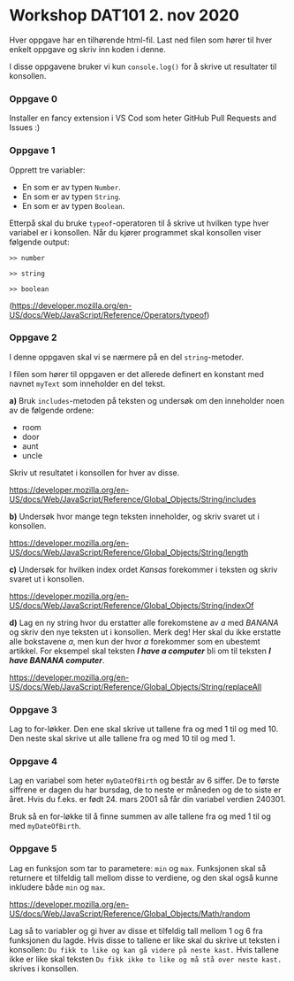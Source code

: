 # Workshop DAT101 2. nov 2020

Hver oppgave har en tilhørende html-fil. Last ned filen som hører til hver enkelt oppgave og skriv inn koden i denne.

I disse oppgavene bruker vi kun `console.log()` for å skrive ut resultater til konsollen.

### Oppgave 0
Installer en fancy extension i VS Cod som heter GitHub Pull Requests and Issues :)

### Oppgave 1
Opprett tre variabler:
* En som er av typen `Number`.
* En som er av typen `String`.
* En som er av typen `Boolean`.

Etterpå skal du bruke `typeof`-operatoren til å skrive ut hvilken type hver variabel er i konsollen. Når du kjører 
programmet skal konsollen viser følgende output:

`>> number`

`>> string`

`>> boolean`

(https://developer.mozilla.org/en-US/docs/Web/JavaScript/Reference/Operators/typeof)

### Oppgave 2
I denne oppgaven skal vi se nærmere på en del `string`-metoder.

I filen som hører til oppgaven er det allerede definert en konstant med navnet `myText` som inneholder en del tekst.

**a)** 
Bruk `includes`-metoden på teksten og undersøk om den inneholder noen av de følgende ordene:
* room
* door
* aunt
* uncle

Skriv ut resultatet i konsollen for hver av disse.

https://developer.mozilla.org/en-US/docs/Web/JavaScript/Reference/Global_Objects/String/includes

**b)** Undersøk hvor mange tegn teksten inneholder, og skriv svaret ut i konsollen. 

https://developer.mozilla.org/en-US/docs/Web/JavaScript/Reference/Global_Objects/String/length

**c)** Undersøk for hvilken index ordet _Kansas_ forekommer i teksten og skriv svaret ut i konsollen.

https://developer.mozilla.org/en-US/docs/Web/JavaScript/Reference/Global_Objects/String/indexOf

**d)** Lag en ny string hvor du erstatter alle forekomstene av _a_ med _BANANA_ og skriv den nye teksten ut i konsollen.
Merk deg! Her skal du ikke erstatte alle bokstavene _a_, men kun der hvor _a_ forekommer som en ubestemt artikkel. For eksempel
skal teksten _**I have a computer**_ bli om til teksten _**I have BANANA computer**_.

https://developer.mozilla.org/en-US/docs/Web/JavaScript/Reference/Global_Objects/String/replaceAll 

### Oppgave 3
Lag to for-løkker. Den ene skal skrive ut tallene fra og med 1 til og med 10. Den neste skal skrive ut alle tallene fra og med 10 til og med 1.

### Oppgave 4
Lag en variabel som heter `myDateOfBirth` og består av 6 siffer. De to første siffrene er dagen du har bursdag, de to neste er måneden og de to siste er året.
Hvis du f.eks. er født 24. mars 2001 så får din variabel verdien 240301.

Bruk så en for-løkke til å finne summen av alle tallene fra og med 1 til og med `myDateOfBirth`.

### Oppgave 5
Lag en funksjon som tar to parametere: `min` og `max`. Funksjonen skal så returnere et tilfeldig tall mellom disse to verdiene,
og den skal også kunne inkludere både `min` og `max`.

https://developer.mozilla.org/en-US/docs/Web/JavaScript/Reference/Global_Objects/Math/random

Lag så to variabler og gi hver av disse et tilfeldig tall mellom 1 og 6 fra funksjonen du lagde. Hvis disse to tallene er like
skal du skrive ut teksten i konsollen: `Du fikk to like og kan gå videre på neste kast.` Hvis tallene ikke er like skal 
teksten `Du fikk ikke to like og må stå over neste kast.` skrives i konsollen.